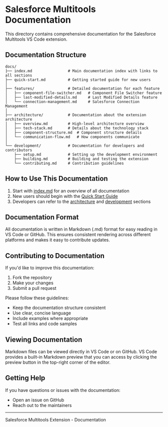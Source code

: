 # Salesforce Multitools Documentation

This directory contains comprehensive documentation for the Salesforce Multitools VS Code extension.

## Documentation Structure

```
docs/
├── index.md                # Main documentation index with links to all sections
├── quick-start.md          # Getting started guide for new users
│
├── features/               # Detailed documentation for each feature
│   ├── component-file-switcher.md   # Component File Switcher feature
│   ├── last-modified-details.md     # Last Modified Details feature
│   └── connection-management.md     # Salesforce Connection Management
│
├── architecture/           # Documentation about the extension architecture
│   ├── overview.md         # High-level architecture overview
│   ├── tech-stack.md       # Details about the technology stack
│   ├── component-structure.md  # Component structure details
│   └── communication-flow.md   # How components communicate
│
└── development/            # Documentation for developers and contributors
    ├── setup.md            # Setting up the development environment
    ├── building.md         # Building and testing the extension
    └── contributing.md     # Contribution guidelines
```

## How to Use This Documentation

1. Start with [index.md](./index.md) for an overview of all documentation
2. New users should begin with the [Quick Start Guide](./quick-start.md)
3. Developers can refer to the [architecture](./architecture/) and [development](./development/) sections

## Documentation Format

All documentation is written in Markdown (.md) format for easy reading in VS Code or GitHub. This ensures consistent rendering across different platforms and makes it easy to contribute updates.

## Contributing to Documentation

If you'd like to improve this documentation:

1. Fork the repository
2. Make your changes
3. Submit a pull request

Please follow these guidelines:

- Keep the documentation structure consistent
- Use clear, concise language
- Include examples where appropriate
- Test all links and code samples

## Viewing Documentation

Markdown files can be viewed directly in VS Code or on GitHub. VS Code provides a built-in Markdown preview that you can access by clicking the preview button in the top-right corner of the editor.

## Getting Help

If you have questions or issues with the documentation:

- Open an issue on GitHub
- Reach out to the maintainers

---

Salesforce Multitools Extension - Documentation
